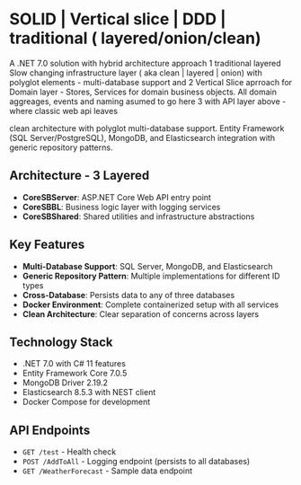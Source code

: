 # SOLID | Vertical slice | DDD | traditional ( layered/onion/clean)

A .NET 7.0 solution with hybrid architecture approach
1 traditional layered Slow changing infrastructure layer ( aka clean | layered | onion) with polyglot elements - multi-database support
and 
2 Vertical Slice aprroach for Domain layer - Stores, Services for domain business objects. All domain aggreages, events and naming asumed to go here 
3 with API layer above - where classic web api leaves

clean architecture with polyglot multi-database support. Entity Framework (SQL Server/PostgreSQL), MongoDB, and Elasticsearch integration with generic repository patterns.

## Architecture - 3 Layered
- **CoreSBServer**: ASP.NET Core Web API entry point
- **CoreSBBL**: Business logic layer with logging services
- **CoreSBShared**: Shared utilities and infrastructure abstractions

## Key Features
- **Multi-Database Support**: SQL Server, MongoDB, and Elasticsearch
- **Generic Repository Pattern**: Multiple implementations for different ID types
- **Cross-Database**: Persists data to any of three databases 
- **Docker Environment**: Complete containerized setup with all services
- **Clean Architecture**: Clear separation of concerns across layers

## Technology Stack
- .NET 7.0 with C# 11 features
- Entity Framework Core 7.0.5
- MongoDB Driver 2.19.2
- Elasticsearch 8.5.3 with NEST client
- Docker Compose for development

## API Endpoints
- `GET /test` - Health check
- `POST /AddToAll` - Logging endpoint (persists to all databases)
- `GET /WeatherForecast` - Sample data endpoint
